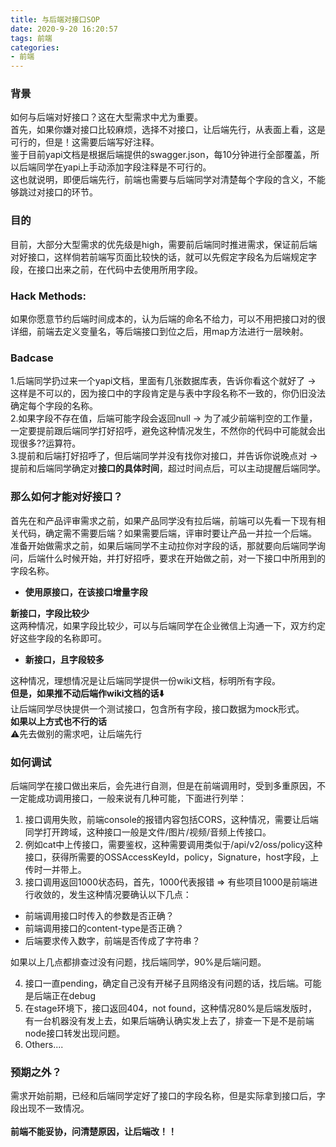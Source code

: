 ```yaml
---
title: 与后端对接口SOP
date: 2020-9-20 16:20:57
tags: 前端
categories:
- 前端
---
```

<a name="DZpda"></a>
### 背景
如何与后端对好接口？这在大型需求中尤为重要。<br />首先，如果你嫌对接口比较麻烦，选择不对接口，让后端先行，从表面上看，这是可行的，但是！这需要后端写好注释。<br />鉴于目前yapi文档是根据后端提供的swagger.json，每10分钟进行全部覆盖，所以后端同学在yapi上手动添加字段注释是不可行的。<br />这也就说明，即便后端先行，前端也需要与后端同学对清楚每个字段的含义，不能够跳过对接口的环节。
<a name="FBC9O"></a>
### 目的
目前，大部分大型需求的优先级是high，需要前后端同时推进需求，保证前后端对好接口，这样倘若前端写页面比较快的话，就可以先假定字段名为后端规定字段，在接口出来之前，在代码中去使用所用字段。<br />

<a name="wr3WI"></a>
### **Hack Methods:**
如果你愿意节约后端时间成本的，认为后端的命名不给力，可以不用把接口对的很详细，前端去定义变量名，等后端接口到位之后，用map方法进行一层映射。<br />
<!-- more -->
<a name="PlM9D"></a>
### Badcase
1.后端同学扔过来一个yapi文档，里面有几张数据库表，告诉你看这个就好了 -> 这样是不可以的，因为接口中的字段肯定是与表中字段名称不一致的，你仍旧没法确定每个字段的名称。<br />2.如果字段不存在值，后端可能字段会返回null -> 为了减少前端判空的工作量，一定要提前跟后端同学打好招呼，避免这种情况发生，不然你的代码中可能就会出现很多??运算符。<br />3.提前和后端打好招呼了，但后端同学并没有找你对接口，并告诉你说晚点对 -> 提前和后端同学确定对**接口的具体时间**，超过时间点后，可以主动提醒后端同学。
<a name="ofUiI"></a>
### 那么如何才能对好接口？
首先在和产品评审需求之前，如果产品同学没有拉后端，前端可以先看一下现有相关代码，确定需不需要后端？如果需要后端，评审时要让产品一并拉一个后端。<br />准备开始做需求之前，如果后端同学不主动拉你对字段的话，那就要向后端同学询问，后端什么时候开始，并打好招呼，要求在开始做之前，对一下接口中所用到的字段名称。

- **使用原接口，在该接口增量字段**

**新接口，字段比较少**<br />这两种情况，如果字段比较少，可以与后端同学在企业微信上沟通一下，双方约定好这些字段的名称即可。

- **新接口，且字段较多**

这种情况，理想情况是让后端同学提供一份wiki文档，标明所有字段。<br />**但是，如果推不动后端作wiki文档的话⬇️**<br />让后端同学尽快提供一个测试接口，包含所有字段，接口数据为mock形式。<br />**如果以上方式也不行的话**<br />⚠️先去做别的需求吧，让后端先行<br />

<a name="AOUbM"></a>
### 如何调试
后端同学在接口做出来后，会先进行自测，但是在前端调用时，受到多重原因，不一定能成功调用接口，一般来说有几种可能，下面进行列举：<br />

1. 接口调用失败，前端console的报错内容包括CORS，这种情况，需要让后端同学打开跨域，这种接口一般是文件/图片/视频/音频上传接口。
1. 例如cat中上传接口，需要鉴权，这种需要调用类似于/api/v2/oss/policy这种接口，获得所需要的OSSAccessKeyId，policy，Signature，host字段，上传时一并带上。
1. 接口调用返回1000状态码，首先，1000代表报错 => 有些项目1000是前端进行收敛的，发生这种情况要确认以下几点：
- 前端调用接口时传入的参数是否正确？
- 前端调用接口的content-type是否正确？
- 后端要求传入数字，前端是否传成了字符串？

如果以上几点都排查过没有问题，找后端同学，90%是后端问题。

4. 接口一直pending，确定自己没有开梯子且网络没有问题的话，找后端。可能是后端正在debug
4. 在stage环境下，接口返回404，not found，这种情况80%是后端发版时，有一台机器没有发上去，如果后端确认确实发上去了，排查一下是不是前端node接口转发出现问题。
4. Others....
<a name="3RjsW"></a>
### 预期之外？
需求开始前期，已经和后端同学定好了接口的字段名称，但是实际拿到接口后，字段出现不一致情况。<br /><br />**前端不能妥协，问清楚原因，让后端改！！**
